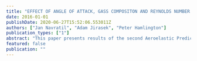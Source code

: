 ```yaml
---
title: "EFFECT OF ANGLE OF ATTACK, GASS COMPOSITON AND REYNOLDS NUMBER ON FLUTTER BOUNDARY OF BENCHMARK SUPER-CRITICAL WING"
date: 2016-01-01
publishDate: 2020-06-27T15:52:06.553011Z
authors: ["Jan Navratil", "Adam Jirasek", "Peter Hamlington"]
publication_types: ["1"]
abstract: "This paper presents results of the second Aeroelastic Prediction Workshop which uses the Benchmark Super-Critical Wing, BSCW at ﬂutter conditions as a common test case. The primary purpose of this study is to evaluate the effect of angle of attack. To do so, we analyzed BSCW wing at three angles of attack - α = 0deg, α = 1deg and α = 5deg. The second task is to evaluate the effect of gas composition on ﬂutter boundary. The two gases are R-12 heavy gas which was used as a test medium for the wind tunnel test and air."
featured: false
publication: ""
---
```


